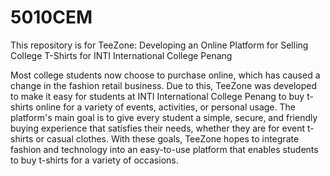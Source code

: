 # 5010CEM
This repository is for TeeZone: Developing an Online Platform for Selling College T-Shirts for INTI International College Penang

Most college students now choose to purchase online, which has caused a change in the fashion retail business. Due to this, TeeZone was developed to make it easy for students at INTI International College Penang to buy t-shirts online for a variety of events, activities, or personal usage. The platform's main goal is to give every student a simple, secure, and friendly buying experience that satisfies their needs, whether they are for event t-shirts or casual clothes. With these goals, TeeZone hopes to integrate fashion and technology into an easy-to-use platform that enables students to buy t-shirts for a variety of occasions.
